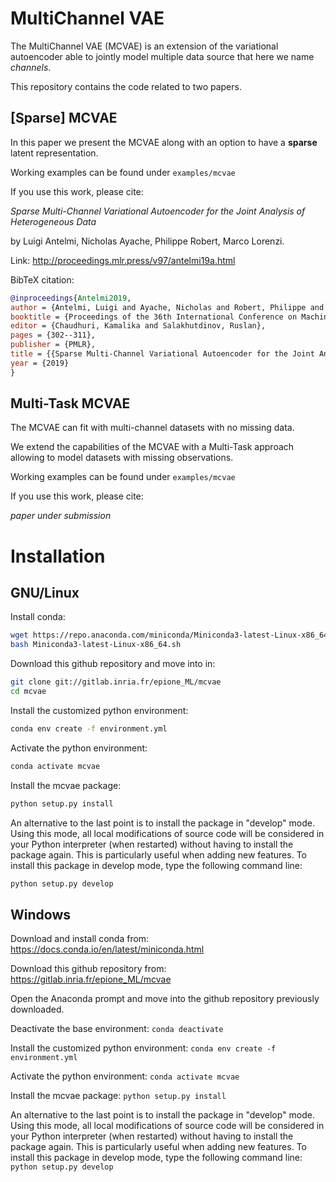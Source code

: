 # MultiChannel VAE

The MultiChannel VAE (MCVAE) is an extension of the variational autoencoder able to jointly model multiple data source that here we name *channels*.

This repository contains the code related to two papers.

## [Sparse] MCVAE

In this paper we present the MCVAE along with an option to have a __sparse__ latent representation.

Working examples can be found under `examples/mcvae`

If you use this work, please cite:

*Sparse Multi-Channel Variational Autoencoder for the Joint Analysis of Heterogeneous Data*

by Luigi Antelmi, Nicholas Ayache, Philippe Robert, Marco Lorenzi.

Link: http://proceedings.mlr.press/v97/antelmi19a.html

BibTeX citation:
```bibtex
@inproceedings{Antelmi2019,
author = {Antelmi, Luigi and Ayache, Nicholas and Robert, Philippe and Lorenzi, Marco},
booktitle = {Proceedings of the 36th International Conference on Machine Learning},
editor = {Chaudhuri, Kamalika and Salakhutdinov, Ruslan},
pages = {302--311},
publisher = {PMLR},
title = {{Sparse Multi-Channel Variational Autoencoder for the Joint Analysis of Heterogeneous Data}}, 
year = {2019}
}
```

## Multi-Task MCVAE

The MCVAE can fit with multi-channel datasets with no missing data.

We extend the capabilities of the MCVAE with a Multi-Task approach
allowing to model datasets with missing observations.

Working examples can be found under `examples/mcvae`

If you use this work, please cite:

*paper under submission*

# Installation

## GNU/Linux
Install conda:
```bash
wget https://repo.anaconda.com/miniconda/Miniconda3-latest-Linux-x86_64.sh  
bash Miniconda3-latest-Linux-x86_64.sh
```

Download this github repository and move into in:
```bash
git clone git://gitlab.inria.fr/epione_ML/mcvae
cd mcvae
```

Install the customized python environment:
```bash
conda env create -f environment.yml
```

Activate the python environment:
```bash
conda activate mcvae
```

Install the mcvae package:
```bash
python setup.py install
```

An alternative to the last point is to install the package in "develop" mode.
Using this mode, all local modifications of source code will be considered in your Python interpreter (when restarted) without having to install the package again.
This is particularly useful when adding new features.
To install this package in develop mode, type the following command line:
```bash
python setup.py develop
```

## Windows
Download and install conda from: https://docs.conda.io/en/latest/miniconda.html

Download this github repository from: https://gitlab.inria.fr/epione_ML/mcvae

Open the Anaconda prompt and move into the github repository previously downloaded.

Deactivate the base environment:
`conda deactivate`

Install the customized python environment:
`conda env create -f environment.yml`

Activate the python environment:
`conda activate mcvae`

Install the mcvae package:
`python setup.py install`

An alternative to the last point is to install the package in "develop" mode.
Using this mode, all local modifications of source code will be considered in your Python interpreter (when restarted) without having to install the package again.
This is particularly useful when adding new features.
To install this package in develop mode, type the following command line:
`python setup.py develop`
